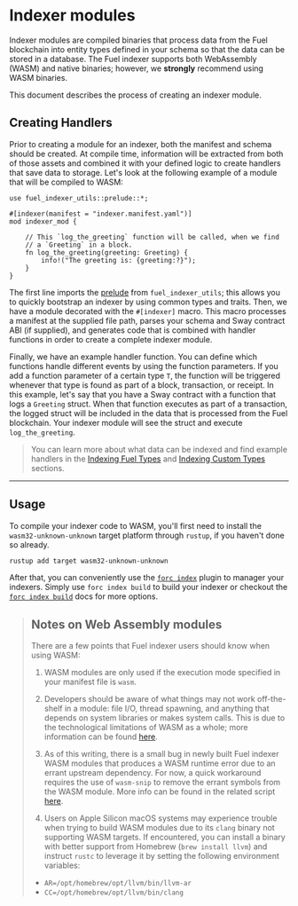 # Indexer modules

Indexer modules are compiled binaries that process data from the Fuel blockchain into entity types defined in your schema so that the data can be stored in a database. The Fuel indexer supports both WebAssembly (WASM) and native binaries; however, we **strongly** recommend using WASM binaries.

This document describes the process of creating an indexer module.

## Creating Handlers

Prior to creating a module for an indexer, both the manifest and schema should be created. At compile time, information will be extracted from both of those assets and combined it with your defined logic to create handlers that save data to storage. Let's look at the following example of a module that will be compiled to WASM:

```rust, ignore
use fuel_indexer_utils::prelude::*;

#[indexer(manifest = "indexer.manifest.yaml")]
mod indexer_mod {

    // This `log_the_greeting` function will be called, when we find 
    // a `Greeting` in a block.
    fn log_the_greeting(greeting: Greeting) {
        info!("The greeting is: {greeting:?}");
    }
}
```

The first line imports the [prelude](https://docs.rs/fuel-indexer-utils/latest/fuel_indexer_utils/prelude/index.html) from `fuel_indexer_utils`; this allows you to quickly bootstrap an indexer by using common types and traits. Then, we have a module decorated with the `#[indexer]` macro. This macro processes a manifest at the supplied file path, parses your schema and Sway contract ABI (if supplied), and generates code that is combined with handler functions in order to create a complete indexer module.

Finally, we have an example handler function. You can define which functions handle different events by using the function parameters. If you add a function parameter of a certain type `T`, the function will be triggered whenever that type is found as part of a block, transaction, or receipt. In this example, let's say that you have a Sway contract with a function that logs a `Greeting` struct. When that function executes as part of a transaction, the logged struct will be included in the data that is processed from the Fuel blockchain. Your indexer module will see the struct and execute `log_the_greeting`.

> You can learn more about what data can be indexed and find example handlers in the [Indexing Fuel Types](../indexing-fuel-types/index.md) and [Indexing Custom Types](../indexing-custom-types/index.md) sections.

---

## Usage

To compile your indexer code to WASM, you'll first need to install the `wasm32-unknown-unknown` target platform through `rustup`, if you haven't done so already.

```bash
rustup add target wasm32-unknown-unknown
```

After that, you can conveniently use the [`forc index`](./../forc-index/index.md) plugin to manager your indexers. Simply use `forc index build` to build your indexer or checkout the [`forc index build`](./../forc-index/build.md) docs for more options.

> ## Notes on Web Assembly modules
>
> There are a few points that Fuel indexer users should know when using WASM:
>
> 1. WASM modules are only used if the execution mode specified in your manifest file is `wasm`.
>
> 2. Developers should be aware of what things may not work off-the-shelf in a module: file I/O, thread spawning, and anything that depends on system libraries or makes system calls. This is due to the technological limitations of WASM as a whole; more information can be found [here](https://rustwasm.github.io/docs/book/reference/which-crates-work-with-wasm.html).
>
> 3. As of this writing, there is a small bug in newly built Fuel indexer WASM modules that produces a WASM runtime error due to an errant upstream dependency. For now, a quick workaround requires the use of `wasm-snip` to remove the errant symbols from the WASM module. More info can be found in the related script [here](https://github.com/FuelLabs/fuel-indexer/blob/develop/scripts/stripper.bash).
>
> 4. Users on Apple Silicon macOS systems may experience trouble when trying to build WASM modules due to its `clang` binary not supporting WASM targets. If encountered, you can install a binary with better support from Homebrew (`brew install llvm`) and instruct `rustc` to leverage it by setting the following environment variables:
>
> - `AR=/opt/homebrew/opt/llvm/bin/llvm-ar`
> - `CC=/opt/homebrew/opt/llvm/bin/clang`
